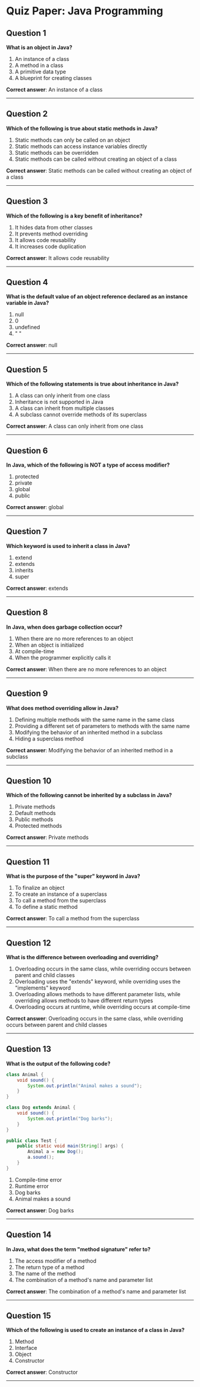 
# Quiz Paper: Java Programming

## Question 1

**What is an object in Java?**

1. An instance of a class
2. A method in a class
3. A primitive data type
4. A blueprint for creating classes

**Correct answer**: An instance of a class

---

## Question 2

**Which of the following is true about static methods in Java?**

1. Static methods can only be called on an object
2. Static methods can access instance variables directly
3. Static methods can be overridden
4. Static methods can be called without creating an object of a class

**Correct answer**: Static methods can be called without creating an object of a class

---

## Question 3

**Which of the following is a key benefit of inheritance?**

1. It hides data from other classes
2. It prevents method overriding
3. It allows code reusability
4. It increases code duplication

**Correct answer**: It allows code reusability

---

## Question 4

**What is the default value of an object reference declared as an instance variable in Java?**

1. null
2. 0
3. undefined
4. " "

**Correct answer**: null

---

## Question 5

**Which of the following statements is true about inheritance in Java?**

1. A class can only inherit from one class
2. Inheritance is not supported in Java
3. A class can inherit from multiple classes
4. A subclass cannot override methods of its superclass

**Correct answer**: A class can only inherit from one class

---

## Question 6

**In Java, which of the following is NOT a type of access modifier?**

1. protected
2. private
3. global
4. public

**Correct answer**: global

---

## Question 7

**Which keyword is used to inherit a class in Java?**

1. extend
2. extends
3. inherits
4. super

**Correct answer**: extends

---

## Question 8

**In Java, when does garbage collection occur?**

1. When there are no more references to an object
2. When an object is initialized
3. At compile-time
4. When the programmer explicitly calls it

**Correct answer**: When there are no more references to an object

---

## Question 9

**What does method overriding allow in Java?**

1. Defining multiple methods with the same name in the same class
2. Providing a different set of parameters to methods with the same name
3. Modifying the behavior of an inherited method in a subclass
4. Hiding a superclass method

**Correct answer**: Modifying the behavior of an inherited method in a subclass

---

## Question 10

**Which of the following cannot be inherited by a subclass in Java?**

1. Private methods
2. Default methods
3. Public methods
4. Protected methods

**Correct answer**: Private methods

---

## Question 11

**What is the purpose of the "super" keyword in Java?**

1. To finalize an object
2. To create an instance of a superclass
3. To call a method from the superclass
4. To define a static method

**Correct answer**: To call a method from the superclass

---

## Question 12

**What is the difference between overloading and overriding?**

1. Overloading occurs in the same class, while overriding occurs between parent and child classes
2. Overloading uses the "extends" keyword, while overriding uses the "implements" keyword
3. Overloading allows methods to have different parameter lists, while overriding allows methods to have different return types
4. Overloading occurs at runtime, while overriding occurs at compile-time

**Correct answer**: Overloading occurs in the same class, while overriding occurs between parent and child classes

---

## Question 13

**What is the output of the following code?**

```java
class Animal {
    void sound() {
        System.out.println("Animal makes a sound");
    }
}

class Dog extends Animal {
    void sound() {
        System.out.println("Dog barks");
    }
}

public class Test {
    public static void main(String[] args) {
        Animal a = new Dog();
        a.sound();
    }
}
```

1. Compile-time error
2. Runtime error
3. Dog barks
4. Animal makes a sound

**Correct answer**: Dog barks

---

## Question 14

**In Java, what does the term "method signature" refer to?**

1. The access modifier of a method
2. The return type of a method
3. The name of the method
4. The combination of a method's name and parameter list

**Correct answer**: The combination of a method's name and parameter list

---

## Question 15

**Which of the following is used to create an instance of a class in Java?**

1. Method
2. Interface
3. Object
4. Constructor

**Correct answer**: Constructor

---
